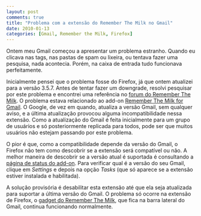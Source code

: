 ```yaml
---
layout: post
comments: true
title: "Problema com a extensão do Remember The Milk no Gmail"
date: 2010-01-13
categories: [Gmail, Remember the Milk, Firefox]
---
```

Ontem meu Gmail começou a apresentar um problema estranho. Quando eu clicava nas tags, nas pastas de spam ou lixeira, ou tentava fazer uma pesquisa, nada acontecia. Porém, na caixa de entrada tudo funcionava perfeitamente.

Inicialmente pensei que o problema fosse do Firefox, já que ontem atualizei para a versão 3.5.7. Antes de tentar fazer um downgrade, resolvi pesquisar por este problema e encontrei uma referência no [forum do Remember The Milk](http://www.rememberthemilk.com/forums/help/9298/). O problema estava relacionado ao add-on [Remember The Milk for Gmail](http://www.rememberthemilk.com/services/gmail/addon/). O Google, de vez em quando, atualiza a versão Gmail, sem qualquer aviso, e a última atualização provocou alguma incompatibilidade nessa extensão. Como a atualização do Gmail é feita inicialmente para um grupo de usuários e só posteriormente replicada para todos, pode ser que muitos usuários não estejam passando por este problema.

O pior é que, como a compatibilidade depende da versão do Gmail, o Firefox não tem como descobrir se a extensão será compatível ou não. A melhor maneira de descobrir se a versão atual é suportada é consultando a [página de status do add-on](//www.rememberthemilk.com/services/gmail/addon/status/). Para verificar qual é a versão do seu Gmail, clique em _Settings_ e depois na opção _Tasks_ (que só aparece se a extensão estiver instalada e habilitada).

A solução provisória é desabilitar esta extensão até que ela seja atualizada para suportar a última versão do Gmail. O problema só ocorre na extensão de Firefox, o [gadget do Remember The Milk](http://www.rememberthemilk.com/services/gmail/gadget/), que fica na barra lateral do Gmail, continua funcionando normalmente.
